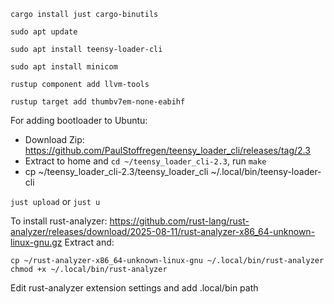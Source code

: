 ```
cargo install just cargo-binutils

sudo apt update

sudo apt install teensy-loader-cli 

sudo apt install minicom

rustup component add llvm-tools

rustup target add thumbv7em-none-eabihf
```

For adding bootloader to Ubuntu: 
- Download Zip: https://github.com/PaulStoffregen/teensy_loader_cli/releases/tag/2.3
- Extract to home and `cd ~/teensy_loader_cli-2.3`, run `make`
- cp ~/teensy_loader_cli-2.3/teensy_loader_cli ~/.local/bin/teensy-loader-cli

`just upload` or `just u`

To install rust-analyzer: https://github.com/rust-lang/rust-analyzer/releases/download/2025-08-11/rust-analyzer-x86_64-unknown-linux-gnu.gz
Extract and: 
```
cp ~/rust-analyzer-x86_64-unknown-linux-gnu ~/.local/bin/rust-analyzer
chmod +x ~/.local/bin/rust-analyzer

```

Edit rust-analyzer extension settings and add .local/bin path 

